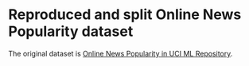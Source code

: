 # Reproduced and split Online News Popularity dataset
The original dataset is [Online News Popularity in UCI ML Repository](https://archive.ics.uci.edu/ml/datasets/online+news+popularity).
